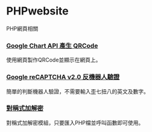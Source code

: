 # PHPwebsite #
PHP網頁相關

### <a href='https://github.com/Kutinging/PHPwebsite/tree/master/Google%20Chart%20API%20%E7%94%A2%E7%94%9F%20QRCode'>Google Chart API 產生 QRCode </a>
使用網頁製作QRCode並顯示在網頁上。
### <a href='https://github.com/Kutinging/PHP-Website/tree/master/Google%20reCAPTCHA%20v2.0'>Google reCAPTCHA v2.0 反機器人驗證 </a> ###
簡單的判斷機器人驗證，不需要輸入歪七扭八的英文及數字。
### <a href='https://github.com/Kutinging/PHP-Website/tree/master/%E5%B0%8D%E7%A8%B1%E5%BC%8F%E5%8A%A0%E5%AF%86%E6%A8%A1%E7%B5%84'>對稱式加解密 </a> ###
對稱式加解密模組，只要匯入PHP檔並呼叫函數即可使用。